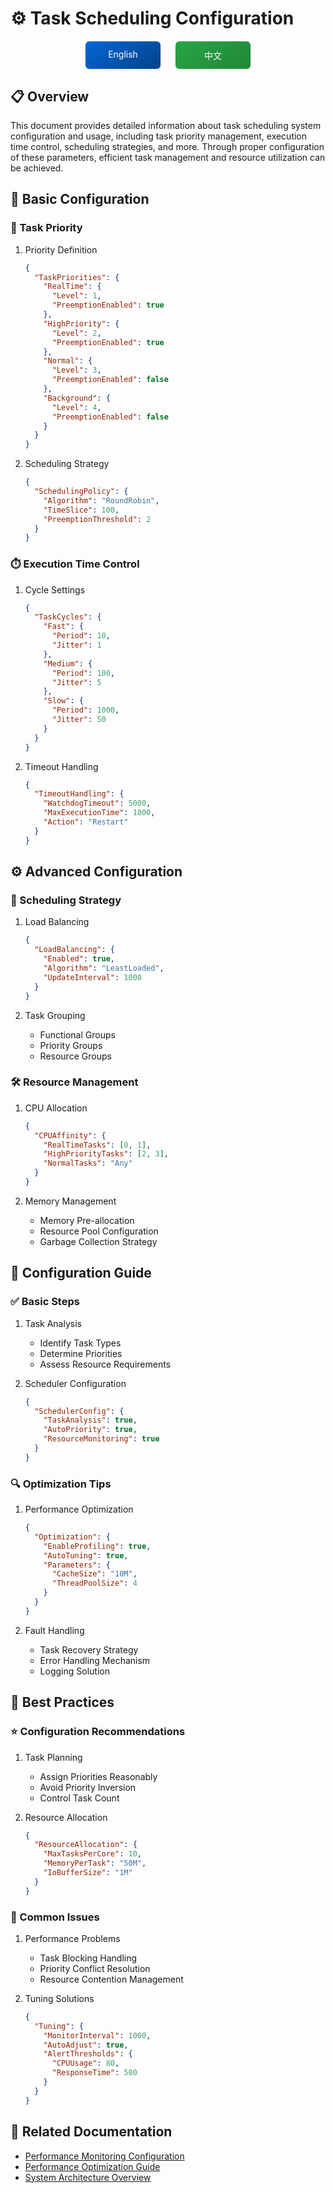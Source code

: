 # ⚙️ Task Scheduling Configuration

<div align="center">
<div style="margin: 20px 0; display: flex; justify-content: center; gap: 24px;">
<a href="./README_EN.md" style="display: inline-block; width: 120px; padding: 12px 0; text-align: center; background: linear-gradient(145deg, #0366d6, #044289); color: white; text-decoration: none; border-radius: 6px; box-shadow: 0 2px 4px rgba(0,0,0,0.1); transition: all 0.3s ease;">
English
</a>
<a href="./README_CN.md" style="display: inline-block; width: 120px; padding: 12px 0; text-align: center; background: linear-gradient(145deg, #28a745, #208637); color: white; text-decoration: none; border-radius: 6px; box-shadow: 0 2px 4px rgba(0,0,0,0.1); transition: all 0.3s ease;">
中文
</a>
</div>
</div>

## 📋 Overview
This document provides detailed information about task scheduling system configuration and usage, including task priority management, execution time control, scheduling strategies, and more. Through proper configuration of these parameters, efficient task management and resource utilization can be achieved.

## 📑 Basic Configuration

### 🎯 Task Priority
1. Priority Definition
   ```json
   {
     "TaskPriorities": {
       "RealTime": {
         "Level": 1,
         "PreemptionEnabled": true
       },
       "HighPriority": {
         "Level": 2,
         "PreemptionEnabled": true
       },
       "Normal": {
         "Level": 3,
         "PreemptionEnabled": false
       },
       "Background": {
         "Level": 4,
         "PreemptionEnabled": false
       }
     }
   }
   ```

2. Scheduling Strategy
   ```json
   {
     "SchedulingPolicy": {
       "Algorithm": "RoundRobin",
       "TimeSlice": 100,
       "PreemptionThreshold": 2
     }
   }
   ```

### ⏱️ Execution Time Control
1. Cycle Settings
   ```json
   {
     "TaskCycles": {
       "Fast": {
         "Period": 10,
         "Jitter": 1
       },
       "Medium": {
         "Period": 100,
         "Jitter": 5
       },
       "Slow": {
         "Period": 1000,
         "Jitter": 50
       }
     }
   }
   ```

2. Timeout Handling
   ```json
   {
     "TimeoutHandling": {
       "WatchdogTimeout": 5000,
       "MaxExecutionTime": 1000,
       "Action": "Restart"
     }
   }
   ```

## ⚙️ Advanced Configuration

### 🔄 Scheduling Strategy

1. Load Balancing
   ```json
   {
     "LoadBalancing": {
       "Enabled": true,
       "Algorithm": "LeastLoaded",
       "UpdateInterval": 1000
     }
   }
   ```

2. Task Grouping
   - Functional Groups
   - Priority Groups
   - Resource Groups

### 🛠️ Resource Management

1. CPU Allocation
   ```json
   {
     "CPUAffinity": {
       "RealTimeTasks": [0, 1],
       "HighPriorityTasks": [2, 3],
       "NormalTasks": "Any"
     }
   }
   ```

2. Memory Management
   - Memory Pre-allocation
   - Resource Pool Configuration
   - Garbage Collection Strategy

## 📝 Configuration Guide

### ✅ Basic Steps
1. Task Analysis
   - Identify Task Types
   - Determine Priorities
   - Assess Resource Requirements

2. Scheduler Configuration
   ```json
   {
     "SchedulerConfig": {
       "TaskAnalysis": true,
       "AutoPriority": true,
       "ResourceMonitoring": true
     }
   }
   ```

### 🔍 Optimization Tips

1. Performance Optimization
   ```json
   {
     "Optimization": {
       "EnableProfiling": true,
       "AutoTuning": true,
       "Parameters": {
         "CacheSize": "10M",
         "ThreadPoolSize": 4
       }
     }
   }
   ```

2. Fault Handling
   - Task Recovery Strategy
   - Error Handling Mechanism
   - Logging Solution

## 🚀 Best Practices

### ⭐ Configuration Recommendations
1. Task Planning
   - Assign Priorities Reasonably
   - Avoid Priority Inversion
   - Control Task Count

2. Resource Allocation
   ```json
   {
     "ResourceAllocation": {
       "MaxTasksPerCore": 10,
       "MemoryPerTask": "50M",
       "IoBufferSize": "1M"
     }
   }
   ```

### 🎯 Common Issues
1. Performance Problems
   - Task Blocking Handling
   - Priority Conflict Resolution
   - Resource Contention Management

2. Tuning Solutions
   ```json
   {
     "Tuning": {
       "MonitorInterval": 1000,
       "AutoAdjust": true,
       "AlertThresholds": {
         "CPUUsage": 80,
         "ResponseTime": 500
       }
     }
   }
   ```

## 🔗 Related Documentation
- [Performance Monitoring Configuration](../monitoring/README_EN.md)
- [Performance Optimization Guide](../../README_EN.md)
- [System Architecture Overview](../../../overview/README_EN.md)
